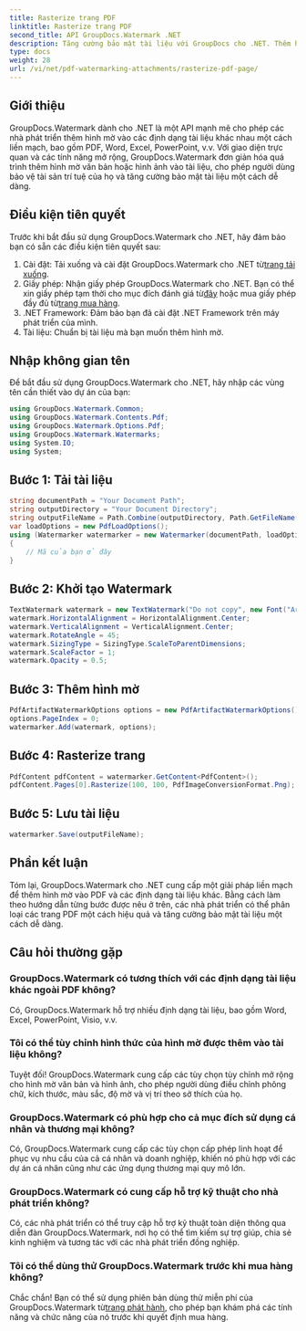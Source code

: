 ```yaml
---
title: Rasterize trang PDF
linktitle: Rasterize trang PDF
second_title: API GroupDocs.Watermark .NET
description: Tăng cường bảo mật tài liệu với GroupDocs cho .NET. Thêm hình mờ vào PDF và các định dạng khác một cách liền mạch.
type: docs
weight: 28
url: /vi/net/pdf-watermarking-attachments/rasterize-pdf-page/
---
```

## Giới thiệu
GroupDocs.Watermark dành cho .NET là một API mạnh mẽ cho phép các nhà phát triển thêm hình mờ vào các định dạng tài liệu khác nhau một cách liền mạch, bao gồm PDF, Word, Excel, PowerPoint, v.v. Với giao diện trực quan và các tính năng mở rộng, GroupDocs.Watermark đơn giản hóa quá trình thêm hình mờ văn bản hoặc hình ảnh vào tài liệu, cho phép người dùng bảo vệ tài sản trí tuệ của họ và tăng cường bảo mật tài liệu một cách dễ dàng.
## Điều kiện tiên quyết
Trước khi bắt đầu sử dụng GroupDocs.Watermark cho .NET, hãy đảm bảo bạn có sẵn các điều kiện tiên quyết sau:
1. Cài đặt: Tải xuống và cài đặt GroupDocs.Watermark cho .NET từ[trang tải xuống](https://releases.groupdocs.com/Watermark/net/).
2.  Giấy phép: Nhận giấy phép GroupDocs.Watermark cho .NET. Bạn có thể xin giấy phép tạm thời cho mục đích đánh giá từ[đây](https://purchase.groupdocs.com/temporary-license/) hoặc mua giấy phép đầy đủ từ[trang mua hàng](https://purchase.groupdocs.com/buy).
3. .NET Framework: Đảm bảo bạn đã cài đặt .NET Framework trên máy phát triển của mình.
4. Tài liệu: Chuẩn bị tài liệu mà bạn muốn thêm hình mờ.

## Nhập không gian tên
Để bắt đầu sử dụng GroupDocs.Watermark cho .NET, hãy nhập các vùng tên cần thiết vào dự án của bạn:
```csharp
using GroupDocs.Watermark.Common;
using GroupDocs.Watermark.Contents.Pdf;
using GroupDocs.Watermark.Options.Pdf;
using GroupDocs.Watermark.Watermarks;
using System.IO;
using System;
```
## Bước 1: Tải tài liệu
```csharp
string documentPath = "Your Document Path";
string outputDirectory = "Your Document Directory";
string outputFileName = Path.Combine(outputDirectory, Path.GetFileName(documentPath));
var loadOptions = new PdfLoadOptions();
using (Watermarker watermarker = new Watermarker(documentPath, loadOptions))
{
    // Mã của bạn ở đây
}
```
## Bước 2: Khởi tạo Watermark
```csharp
TextWatermark watermark = new TextWatermark("Do not copy", new Font("Arial", 8));
watermark.HorizontalAlignment = HorizontalAlignment.Center;
watermark.VerticalAlignment = VerticalAlignment.Center;
watermark.RotateAngle = 45;
watermark.SizingType = SizingType.ScaleToParentDimensions;
watermark.ScaleFactor = 1;
watermark.Opacity = 0.5;
```
## Bước 3: Thêm hình mờ
```csharp
PdfArtifactWatermarkOptions options = new PdfArtifactWatermarkOptions();
options.PageIndex = 0;
watermarker.Add(watermark, options);
```
## Bước 4: Rasterize trang
```csharp
PdfContent pdfContent = watermarker.GetContent<PdfContent>();
pdfContent.Pages[0].Rasterize(100, 100, PdfImageConversionFormat.Png);
```
## Bước 5: Lưu tài liệu
```csharp
watermarker.Save(outputFileName);
```

## Phần kết luận
Tóm lại, GroupDocs.Watermark cho .NET cung cấp một giải pháp liền mạch để thêm hình mờ vào PDF và các định dạng tài liệu khác. Bằng cách làm theo hướng dẫn từng bước được nêu ở trên, các nhà phát triển có thể phân loại các trang PDF một cách hiệu quả và tăng cường bảo mật tài liệu một cách dễ dàng.
## Câu hỏi thường gặp
### GroupDocs.Watermark có tương thích với các định dạng tài liệu khác ngoài PDF không?
Có, GroupDocs.Watermark hỗ trợ nhiều định dạng tài liệu, bao gồm Word, Excel, PowerPoint, Visio, v.v.
### Tôi có thể tùy chỉnh hình thức của hình mờ được thêm vào tài liệu không?
Tuyệt đối! GroupDocs.Watermark cung cấp các tùy chọn tùy chỉnh mở rộng cho hình mờ văn bản và hình ảnh, cho phép người dùng điều chỉnh phông chữ, kích thước, màu sắc, độ mờ và vị trí theo sở thích của họ.
### GroupDocs.Watermark có phù hợp cho cả mục đích sử dụng cá nhân và thương mại không?
Có, GroupDocs.Watermark cung cấp các tùy chọn cấp phép linh hoạt để phục vụ nhu cầu của cả cá nhân và doanh nghiệp, khiến nó phù hợp với các dự án cá nhân cũng như các ứng dụng thương mại quy mô lớn.
### GroupDocs.Watermark có cung cấp hỗ trợ kỹ thuật cho nhà phát triển không?
Có, các nhà phát triển có thể truy cập hỗ trợ kỹ thuật toàn diện thông qua diễn đàn GroupDocs.Watermark, nơi họ có thể tìm kiếm sự trợ giúp, chia sẻ kinh nghiệm và tương tác với các nhà phát triển đồng nghiệp.
### Tôi có thể dùng thử GroupDocs.Watermark trước khi mua hàng không?
Chắc chắn! Bạn có thể sử dụng phiên bản dùng thử miễn phí của GroupDocs.Watermark từ[trang phát hành](https://releases.groupdocs.com/), cho phép bạn khám phá các tính năng và chức năng của nó trước khi quyết định mua hàng.